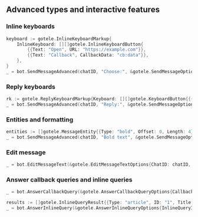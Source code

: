 ## Advanced types and interactive features

### Inline keyboards

```go
keyboard := gotele.InlineKeyboardMarkup{
    InlineKeyboard: [][]gotele.InlineKeyboardButton{
        {{Text: "Open", URL: "https://example.com"}},
        {{Text: "Callback", CallbackData: "cb:data"}},
    },
}
_ = bot.SendMessageAdvanced(chatID, "Choose:", &gotele.SendMessageOptions{ReplyMarkup: keyboard})
```

### Reply keyboards

```go
rk := gotele.ReplyKeyboardMarkup{Keyboard: [][]gotele.KeyboardButton{{{Text: "Yes"}, {Text: "No"}}}}
_ = bot.SendMessageAdvanced(chatID, "Reply:", &gotele.SendMessageOptions{ReplyMarkup: rk})
```

### Entities and formatting

```go
entities := []gotele.MessageEntity{{Type: "bold", Offset: 0, Length: 4}}
_ = bot.SendMessageAdvanced(chatID, "Bold text", &gotele.SendMessageOptions{Entities: entities})
```

### Edit message

```go
_ = bot.EditMessageText(&gotele.EditMessageTextOptions{ChatID: chatID, MessageID: msgID, Text: "Updated"})
```

### Answer callback queries and inline queries

```go
_ = bot.AnswerCallbackQuery(&gotele.AnswerCallbackQueryOptions{CallbackQueryID: id, Text: "Done"})

results := []gotele.InlineQueryResult{{Type: "article", ID: "1", Title: "Hi", InputMessageContent: gotele.InputTextMessageContent{MessageText: "Hello"}}}
_ = bot.AnswerInlineQuery(&gotele.AnswerInlineQueryOptions{InlineQueryID: qid, Results: results})
```


